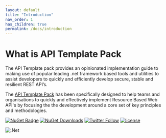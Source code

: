 ```yaml
---
layout: default
title: "Introduction"
nav_order: 1
has_children: true
permalink: /docs/introduction
---
```


# What is API Template Pack

The API Template pack provides an opinionated implementation guide to making use of popular leading .net framework based tools and utilities to assist developers to quickly and efficiently develop secure, stable and resilient REST API’s.

The [API Template Pack](https://www.apitemplatepack.com "API Template Pack") has been specifically designed to help teams and organisations to quickly and effectively implement Resource Based Web API's by focusing the the development around a core set of key principles and methodologies.

[![NuGet Badge](https://buildstats.info/nuget/threenine.ApiProject)](https://www.nuget.org/packages/threenine.ApiProject/) [![NuGet Downloads](http://img.shields.io/nuget/dt/threenine.ApiProject.svg?style=flat)](https://www.nuget.org/packages/threenine.ApiProject/)  [![Twitter Follow](https://img.shields.io/twitter/follow/threenine39.svg?style=social?maxAge=2592000)](https://twitter.com/threenine39)
[![license](https://img.shields.io/github/license/threenine/api-template?color=blue&label=license&logo=Github&style=flat-square)](https://github.com/threenine/api-template/blob/master/README.md) 


![.Net](https://img.shields.io/badge/.NET-5C2D91?style=for-the-badge&logo=.net&logoColor=white)
